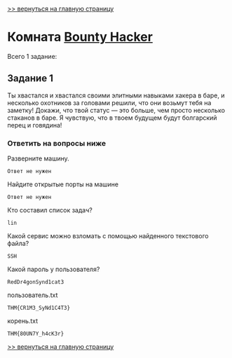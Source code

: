 [>> вернуться на главную страницу](https://github.com/BEPb/tryhackme/blob/master/README.md)

# Комната [Bounty Hacker](https://tryhackme.com/r/room/cowboyhacker) 

Всего 1 задание:
## Задание 1
Ты хвастался и хвастался своими элитными навыками хакера в баре, и несколько охотников за головами решили, что они 
возьмут тебя на заметку! Докажи, что твой статус — это больше, чем просто несколько стаканов в баре. Я чувствую, что 
в твоем будущем будут болгарский перец и говядина!   

### Ответить на вопросы ниже
Разверните машину.
```commandline
Ответ не нужен
```
Найдите открытые порты на машине
```commandline
Ответ не нужен
```
Кто составил список задач? 
```commandline
lin
```
Какой сервис можно взломать с помощью найденного текстового файла?
```commandline
SSH
```
Какой пароль у пользователя? 
```commandline
RedDr4gonSynd1cat3
```
пользователь.txt
```commandline
THM{CR1M3_SyNd1C4T3}
```
корень.txt
```commandline
THM{80UN7Y_h4cK3r}
```

[>> вернуться на главную страницу](https://github.com/BEPb/tryhackme/blob/master/README.md)